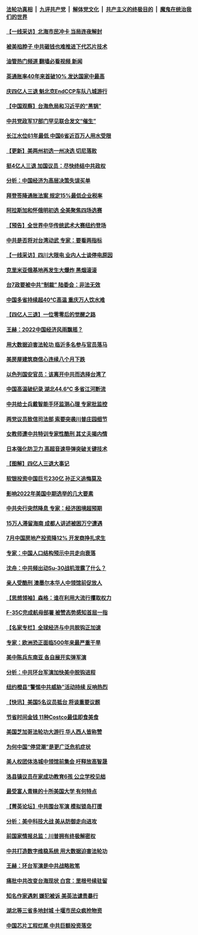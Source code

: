 ####  [法轮功真相](../../../../basic/blob/master/README.md?t=08180531) &nbsp;|&nbsp; [九评共产党](../../../../9ping.md/blob/master/README.md?t=08180531) &nbsp;|&nbsp; [解体党文化](../../../../jtdwh.md/blob/master/README.md?t=08180531)  &nbsp;|&nbsp; [共产主义的终极目的](../../../../gczydzjmd.md/blob/master/README.md?t=08180531) &nbsp;|&nbsp; [魔鬼在统治我们的世界](../../../../mgztzwmdsj.md/blob/master/README.md?t=08180531) 

#### [【一线采访】北海市民冲卡 当局连夜解封](../pages/nf4514/n13804394.md?t=08180531) 

#### [被美掐脖子 中共砸钱也难推进下代芯片技术](../pages/nf4514/n13804047.md?t=08180531) 

#### [油管热门频道 翻墙必看视频 新闻](http://45.76.130.85:81/youtube.html?08180531)

#### [英通胀率40年来首破10% 发达国家中最高](../pages/nf4514/n13804603.md?t=08180531) 

#### [庆四亿人三退 魁北克EndCCP车队八城游行](../pages/nf4514/n13803938.md?t=08180531) 

#### [【中国观察】台海危局和习近平的“黑锅”](../pages/nf4514/n13804434.md?t=08180531) 

#### [中共党政军17部门罕见联合发文“催生”](../pages/nf4514/n13804238.md?t=08180531) 

#### [长江水位61年最低 中国6省近百万人用水受限](../pages/nf4514/n13804116.md?t=08180531) 

#### [【更新】美两州初选一州决选 切尼落败](../pages/nf4514/n13803874.md?t=08180531) 

#### [挺4亿人三退 加国议员：尽快终结中共政权](../pages/nf4514/n13804106.md?t=08180531) 

#### [分析：中国经济为高层决策失误买单](../pages/nf4514/n13803888.md?t=08180531) 

#### [拜登签降通胀法案 规定15%最低企业税率](../pages/nf4514/n13803986.md?t=08180531) 

#### [阿拉斯加和怀俄明初选 全美聚焦四场选赛](../pages/nf4514/n13803879.md?t=08180531) 

#### [【预告】全世界中华传统武术大赛纽约登场](../pages/nf4514/n13803223.md?t=08180531) 

#### [中共是否将对台湾动武 专家：要看两指标](../pages/nf4514/n13803840.md?t=08180531) 

#### [【一线采访】四川大限电 业内人士谈停电原因](../pages/nf4514/n13803685.md?t=08180531) 

#### [克里米亚俄基地再发生大爆炸 黑烟滚滚](../pages/nf4514/n13803700.md?t=08180531) 

#### [台7政要被中共“制裁” 陆委会：非法无效](../pages/nf4514/n13803564.md?t=08180531) 

#### [中国多省持续超40℃高温 重庆万人饮水难](../pages/nf4514/n13803329.md?t=08180531) 

#### [【四亿人三退】一位零零后的觉醒之路](../pages/nf4514/n13803336.md?t=08180531) 

#### [王赫：2022中国经济风雨飘摇？](../pages/nf4514/n13803207.md?t=08180531) 

#### [用大数据迫害法轮功 临沂多名参与官员落马](../pages/nf4514/n13803374.md?t=08180531) 

#### [美房屋建筑商信心连续八个月下跌](../pages/nf4514/n13803285.md?t=08180531) 

#### [以色列国安官员：该离开中共而选择台湾了](../pages/nf4514/n13803224.md?t=08180531) 

#### [中国高温破纪录 湖北44.6℃ 多省江河断流](../pages/nf4514/n13803212.md?t=08180531) 

#### [中共给士兵戴智能手环监测心理 专家批监控](../pages/nf4514/n13803076.md?t=08180531) 

#### [两党议员致信司法部 索要突袭川普庄园细节](../pages/nf4514/n13803066.md?t=08180531) 

#### [女教师遭中共特训专家性酷刑 其丈夫揭内情](../pages/nf4514/n13802924.md?t=08180531) 

#### [日本强化防卫力 高超音速导弹突破关键技术](../pages/nf4514/n13803097.md?t=08180531) 

#### [【图解】四亿人三退大事记](../pages/nf4514/n13802634.md?t=08180531) 

#### [软银投资中国巨亏230亿 孙正义追悔莫及](../pages/nf4514/n13803078.md?t=08180531) 

#### [影响2022年美国中期选举的几大要素](../pages/nf4514/n13802590.md?t=08180531) 

#### [中共央行突然降息 专家：经济困境超预期](../pages/nf4514/n13803016.md?t=08180531) 

#### [15万人滞留海南 成都人讲述被困万宁遭遇](../pages/nf4514/n13802777.md?t=08180531) 

#### [7月中国房地产投资降12%  开发商挣扎求生](../pages/nf4514/n13802887.md?t=08180531) 

#### [专家：中国人口结构预示中共走向衰落](../pages/nf4514/n13802752.md?t=08180531) 

#### [沈舟：中共频出动Su-30战机泄露了什么？](../pages/nf4514/n13802628.md?t=08180531) 

#### [亲人受酷刑 澳墨尔本华人中领馆前促放人](../pages/nf4514/n13802830.md?t=08180531) 

#### [【思想领袖】森格：谁在利用大流行攫取权力](../pages/nf4514/n13787874.md?t=08180531) 

#### [F-35C完成航母部署 被赞态势感知首屈一指](../pages/nf4514/n13800769.md?t=08180531) 

#### [【名家专栏】全球经济与中共脱钩正加速](../pages/nf4514/n13802363.md?t=08180531) 

#### [专家：欧洲恐正面临500年来最严重干旱](../pages/nf4514/n13802559.md?t=08180531) 

#### [美中陈兵东南亚 各自展开实弹军演](../pages/nf4514/n13802464.md?t=08180531) 

#### [分析：中共环台军演加快美中脱钩进程](../pages/nf4514/n13801526.md?t=08180531) 

#### [纽约橙县“警惕中共威胁”活动持续 反响热烈](../pages/nf4514/n13801954.md?t=08180531) 

#### [【快讯】美国5名议员抵台 将谈重要议题](../pages/nf4514/n13802345.md?t=08180531) 

#### [节省时间金钱 11种Costco最佳即食美食](../pages/nf4514/n13792525.md?t=08180531) 

#### [美国芝加哥法轮功大游行 华人西人皆称赞](../pages/nf4514/n13802298.md?t=08180531) 

#### [为何中国“停贷潮”是更广泛危机症状](../pages/nf4514/n13800054.md?t=08180531) 

#### [美人权团体洛城中领馆前集会 吁释放高智晟](../pages/nf4514/n13802211.md?t=08180531) 

#### [洛县镇议员在家成功教育6孩 公立学校见绌](../pages/nf4514/n13801444.md?t=08180531) 

#### [最受富人青睐的十所美国大学 有何特点](../pages/nf4514/n13771139.md?t=08180531) 

#### [【菁英论坛】中共围台军演 模拟锁岛打援](../pages/nf4514/n13802010.md?t=08180531) 

#### [分析：美中科技大战 美从防御走向进攻](../pages/nf4514/n13802014.md?t=08180531) 

#### [前国家情报总监：川普拥有终极解密权](../pages/nf4514/n13802021.md?t=08180531) 

#### [中共打造数字维稳系统 用大数据迫害法轮功](../pages/nf4514/n13799087.md?t=08180531) 

#### [王赫：环台军演是中共战略败笔](../pages/nf4514/n13801726.md?t=08180531) 

#### [痛批中共改变台海现状 白宫：里根号续驻留](../pages/nf4514/n13801374.md?t=08180531) 

#### [知名作家遇刺 嫌犯被诉 美英法谴责暴行](../pages/nf4514/n13801807.md?t=08180531) 

#### [湖北等三省多地封城 十堰市民众疯抢物资](../pages/nf4514/n13801734.md?t=08180531) 

#### [中国芯片工程烂尾 中共巨额投资落空](../pages/nf4514/n13801643.md?t=08180531) 

<img src='http://gfw-breaker.win/goodnews/indexes/nf4514.md' width='0px' height='0px'/>
